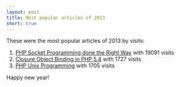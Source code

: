 ```yaml
---
layout: post
title: Most popular articles of 2013
short: true
---
```


These were the most popular articles of 2013 by visits:

1. [PHP Socket Programming done the Right Way](/2012/07/24/php-socket-programming/) with 19091 visits
2. [Closure Object Binding in PHP 5.4](/2011/10/26/closure-object-binding-in-php-54/) with 1727 visits
3. [PHP Unix Programming](/2012/02/01/php-unix-programming/) with 1705 visits

Happy new year!
